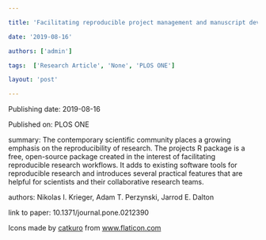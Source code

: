 ---
title: 'Facilitating reproducible project management and manuscript development in team science: The projects R package'
date: '2019-08-16'
authors: ['admin']
tags:  ['Research Article', 'None', 'PLOS ONE']
layout: 'post'
---
Publishing date: 2019-08-16

Published on: PLOS ONE

summary: The contemporary scientific community places a growing emphasis on the reproducibility of research. The projects R package is a free, open-source package created in the interest of facilitating reproducible research workflows. It adds to existing software tools for reproducible research and introduces several practical features that are helpful for scientists and their collaborative research teams.

authors: Nikolas I. Krieger, Adam T. Perzynski, Jarrod E. Dalton

link to paper: 10.1371/journal.pone.0212390

Icons made by <a href="https://www.flaticon.com/free-icon/bookshelves_3576884" title="catkuro">catkuro</a> from <a href="https://www.flaticon.com/" title="Flaticon"> www.flaticon.com</a>